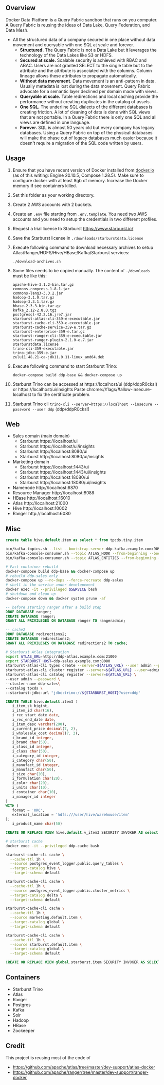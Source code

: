 <!---
Licensed to the Apache Software Foundation (ASF) under one
or more contributor license agreements.  See the NOTICE file
distributed with this work for additional information
regarding copyright ownership.  The ASF licenses this file
to you under the Apache License, Version 2.0 (the
"License"); you may not use this file except in compliance
with the License.  You may obtain a copy of the License at

  http://www.apache.org/licenses/LICENSE-2.0

Unless required by applicable law or agreed to in writing,
software distributed under the License is distributed on an
"AS IS" BASIS, WITHOUT WARRANTIES OR CONDITIONS OF ANY
KIND, either express or implied.  See the License for the
specific language governing permissions and limitations
under the License.
-->

## Overview
Docker Data Platform is a Query Fabric sandbox that runs on you computer. A Query Fabric is reusing the ideas of Data Lake, Query Federation, and Data Mesh.
* All the structured data of a company secured in one place without data movement and queryable with one SQL at scale and forever.
   * **Structured.** The Query Fabric is not a Data Lake but it leverages the technology of the Data Lakes like S3 or HDFS.
   * **Secured at scale.** Scalable security is achieved with RBAC and ABAC. Users are not granted SELECT to the single table but to the attribute and the attribute is associated with the columns. Column lineage allows these attributes to propagate automatically.
   * **Without data movement.** Data movement is an anti-pattern in data. Usually metadata is lost during the data movement. Query Fabric advocate for a semantic layer declined per domain made with views.
   * **Queryable at scale.** Table redirections and local caching provide the performance without creating duplicates in the catalog of assets.
   * **One SQL.** The underline SQL dialects of the different databases is creating friction. A lot of cleaning of data is done with SQL views that are not portable. In a Query Fabric there is only one SQL and all views are defined in one language.
   * **Forever.** SQL is almost 50 years old but every company has legacy databases. Using a Query Fabric on top of the physical databases will make the phase out of legacy databases much easier because it doesn't require a migration of the SQL code written by users.

## Usage
1. Ensure that you have recent version of Docker installed from [docker.io](http://www.docker.io) (as of this writing: Engine 20.10.5, Compose 1.28.5).
   Make sure to configure docker with at least 8gb of memory. Increase the Docker memory if see containers killed.

1. Set this folder as your working directory.

1. Create 2 AWS accounts with 2 buckets.

1. Create an ```.env``` file starting from ```.env.template```. You need two AWS accounts and you need to setup the credentials in two different profiles.

1. Request a trial license to Starburst https://www.starburst.io/

1. Save the Starburst license in ```./downloads/starburstdata.license```

1. Execute following command to download necessary archives to setup Atlas/Ranger/HDFS/Hive/HBase/Kafka/Starburst services:

       ./download-archives.sh

1. Some files needs to be copied manually. The content of ```./downloads``` must be like this:

       apache-hive-3.1.2-bin.tar.gz
       commons-compress-1.8.1.jar
       commons-lang3-3.3.2.jar
       hadoop-3.1.0.tar.gz
       hadoop-3.3.1.tar.gz
       hbase-2.3.3-bin.tar.gz
       kafka_2.12-2.8.0.tgz
       postgresql-42.2.16.jre7.jar
       starburst-atlas-cli-359-e-executable.jar
       starburst-cache-cli-359-e-executable.jar
       starburst-cache-service-359-e.tar.gz
       starburst-enterprise-359-e.tar.gz
       starburst-ranger-cli-359-e-executable.jar
       starburst-ranger-plugin-2.1.0-e.7.jar
       starburstdata.license
       trino-cli-359-executable.jar
       trino-jdbc-359-e.jar
       zulu11.48.21-ca-jdk11.0.11-linux_amd64.deb

1. Execute following command to start Starburst Trino:

       docker-compose build ddp-base && docker-compose up

1. Starburst Trino can be accessed at https://localhost/ui (ddp/ddpR0cks!) or https://localhost/ui/insights
   Paste chrome://flags/#allow-insecure-localhost to fix the certificate problem.

1. Starburst Trino cli ```trino-cli --server=https://localhost --insecure --password --user ddp``` (ddp/ddpR0cks!)

## Web
* Sales domain (main domain)
   * Starburst https://localhost/ui
   * Starburst https://localhost/ui/insights
   * Starburst http://localhost:8080/ui
   * Starburst http://localhost:8080/ui/insights
* Marketing domain
   * Starburst https://localhost:1443/ui
   * Starburst https://localhost:1443/ui/insights
   * Starburst http://localhost:18080/ui
   * Starburst http://localhost:18080/ui/insights
* Namenode http://localhost:9870
* Resource Manager http://localhost:8088
* HBase http://localhost:16010
* Atlas http://localhost:21000
* Hive http://localhost:10002
* Ranger http://localhost:6080

## Misc
```sql
create table hive.default.item as select * from tpcds.tiny.item
```

```sh
bin/kafka-topics.sh --list --bootstrap-server ddp-kafka.example.com:9092
bin/kafka-console-consumer.sh --topic ATLAS_HOOK --from-beginning --bootstrap-server ddp-kafka.example.com:9092 | jq .
bin/kafka-console-consumer.sh --topic ATLAS_ENTITIES --from-beginning --bootstrap-server ddp-kafka.example.com:9092 | jq .
```

```sh
# Fast container rebuild
docker-compose build ddp-base && docker-compose up
# rebuild ddp-sales only
docker-compose up --no-deps --force-recreate ddp-sales
# shell in the service under developement
docker exec -it --privileged $SERVICE bash
# shutdown and clean up
docker-compose down && docker system prune -af
```

```sql
-- before starting ranger after a build step
DROP DATABASE ranger;
CREATE DATABASE ranger;
GRANT ALL PRIVILEGES ON DATABASE ranger TO rangeradmin;

-- cache2
DROP DATABASE redirections2;
CREATE DATABASE redirections2;
GRANT ALL PRIVILEGES ON DATABASE redirections2 TO cache;
```

```bash
# Starburst Atlas integration
export ATLAS_URL=http://ddp-atlas.example.com:21000
export STARBURST_HOST=ddp-sales.example.com:8080
starburst-atlas-cli types create --server=${ATLAS_URL} --user admin --password
starburst-atlas-cli cluster register --server=${ATLAS_URL} --user=admin --password --cluster-name=ddp-sales.example.com
starburst-atlas-cli catalog register --server=${ATLAS_URL} \
--user admin --password \
--cluster-name ddp-sales\
--catalog tpcds \
--starburst-jdbc-url "jdbc:trino://${STARBURST_HOST}?user=ddp"
```

```sql
CREATE TABLE hive.default.item3 (
   i_item_sk bigint,
   i_item_id char(16),
   i_rec_start_date date,
   i_rec_end_date date,
   i_item_desc varchar(200),
   i_current_price decimal(7, 2),
   i_wholesale_cost decimal(7, 2),
   i_brand_id integer,
   i_brand char(50),
   i_class_id integer,
   i_class char(50),
   i_category_id integer,
   i_category char(50),
   i_manufact_id integer,
   i_manufact char(50),
   i_size char(20),
   i_formulation char(20),
   i_color char(20),
   i_units char(10),
   i_container char(10),
   i_manager_id integer
)
WITH (
   format = 'ORC',
   external_location = 'hdfs:///user/hive/warehouse/item'
);
   i_product_name char(50)

CREATE OR REPLACE VIEW hive.default.v_item3 SECURITY INVOKER AS select * from hive.default.item3;
```

```sh
# starburst cache
docker exec -it --privileged ddp-cache bash

starburst-cache-cli cache \
  --cache-ttl 1h \
  --source postgres_event_logger.public.query_tables \
  --target-catalog hive \
  --target-schema default

starburst-cache-cli cache \
  --cache-ttl 1h \
  --source postgres_event_logger.public.cluster_metrics \
  --target-catalog delta \
  --target-schema default

starburst-cache-cli cache \
  --cache-ttl 1h \
  --source marketing.default.item \
  --target-catalog global \
  --target-schema default

starburst-cache-cli cache \
  --cache-ttl 1h \
  --source starburst.default.item \
  --target-catalog global \
  --target-schema default
```

```sql
CREATE OR REPLACE VIEW global.starburst.item SECURITY INVOKER AS SELECT * FROM starburst.default.item
```

## Containers
* Starburst Trino
* Atlas
* Ranger
* Postgres
* Kafka
* Solr
* Hadoop
* HBase
* Zookeeper

## Credit
This project is reusing most of the code of 
* https://github.com/apache/atlas/tree/master/dev-support/atlas-docker
* https://github.com/apache/ranger/tree/master/dev-support/ranger-docker